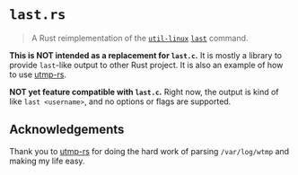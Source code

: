 # `last.rs`

> A Rust reimplementation of the [`util-linux`](https://github.com/util-linux/util-linux) [`last`](https://github.com/util-linux/util-linux/blob/master/login-utils/last.c) command.

**This is NOT intended as a replacement for `last.c`.**
It is mostly a library to provide `last`-like output to other Rust project.
It is also an example of how to use [utmp-rs](https://github.com/upsuper/utmp-rs).

**NOT yet feature compatible with `last.c`.**
Right now, the output is kind of like `last <username>`, and no options or flags are supported.

## Acknowledgements

Thank you to [utmp-rs](https://github.com/upsuper/utmp-rs) for doing the hard work of parsing `/var/log/wtmp` and making my life easy.
